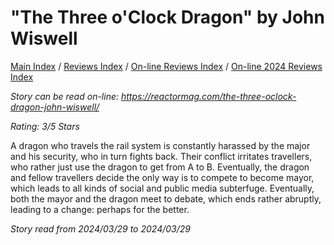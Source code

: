 # "The Three o'Clock Dragon" by John Wiswell

[Main Index](../../../README.md) / [Reviews Index](../../README.md) / [On-line Reviews Index](../README.md) / [On-line 2024 Reviews Index](README.md)

*Story can be read on-line: <https://reactormag.com/the-three-oclock-dragon-john-wiswell/>*

*Rating: 3/5 Stars*

A dragon who travels the rail system is constantly harassed by the major and his security, who in turn fights back. Their conflict irritates travellers, who rather just use the dragon to get from A to B. Eventually, the dragon and fellow travellers decide the only way is to compete to become mayor, which leads to all kinds of social and public media subterfuge. Eventually, both the mayor and the dragon meet to debate, which ends rather abruptly, leading to a change: perhaps for the better.

*Story read from 2024/03/29 to 2024/03/29*
